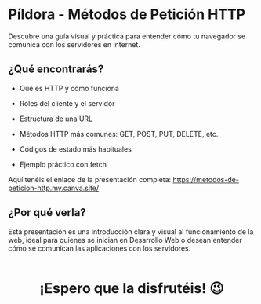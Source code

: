 # Píldora - Métodos de Petición HTTP

Descubre una guía visual y práctica para entender cómo tu navegador se comunica con los servidores en internet.

## ¿Qué encontrarás?

* Qué es HTTP y cómo funciona

* Roles del cliente y el servidor

* Estructura de una URL

* Métodos HTTP más comunes: GET, POST, PUT, DELETE, etc.

* Códigos de estado más habituales

* Ejemplo práctico con fetch

Aquí tenéis el enlace de la presentación completa:
https://metodos-de-peticion-http.my.canva.site/ 

## ¿Por qué verla?

Esta presentación es una introducción clara y visual al funcionamiento de la web, ideal para quienes se inician en Desarrollo Web o desean entender cómo se comunican las aplicaciones con los servidores.<br><br>



<h1 align="center">¡Espero que la disfrutéis! 😉</p>
